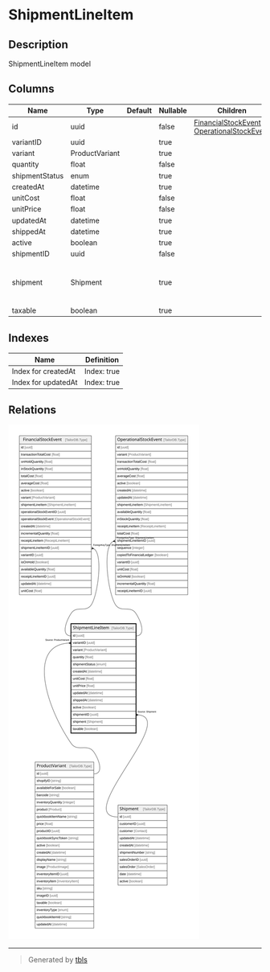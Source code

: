 # ShipmentLineItem

## Description

ShipmentLineItem model

## Columns

| Name | Type | Default | Nullable | Children | Parents | Comment |
| ---- | ---- | ------- | -------- | -------- | ------- | ------- |
| id | uuid |  | false | [FinancialStockEvent](FinancialStockEvent.md) [OperationalStockEvent](OperationalStockEvent.md) |  |  |
| variantID | uuid |  | true |  | [ProductVariant](ProductVariant.md) | Variant ID |
| variant | ProductVariant |  | true |  | [ProductVariant](ProductVariant.md) | Variant |
| quantity | float |  | false |  |  | quantity |
| shipmentStatus | enum |  | true |  |  | inventoryType |
| createdAt | datetime |  | true |  |  | createdAt |
| unitCost | float |  | false |  |  | unit cost |
| unitPrice | float |  | false |  |  | unit price |
| updatedAt | datetime |  | true |  |  | updatedAt |
| shippedAt | datetime |  | true |  |  | shipped at |
| active | boolean |  | true |  |  | active |
| shipmentID | uuid |  | false |  | [Shipment](Shipment.md) | Shipment ID |
| shipment | Shipment |  | true |  | [Shipment](Shipment.md) | Shipment model. Shipment and this model is n:1. |
| taxable | boolean |  | true |  |  | taxable |

## Indexes

| Name | Definition |
| ---- | ---------- |
| Index for createdAt | Index: true |
| Index for updatedAt | Index: true |

## Relations

![er](ShipmentLineItem.svg)

---

> Generated by [tbls](https://github.com/k1LoW/tbls)
